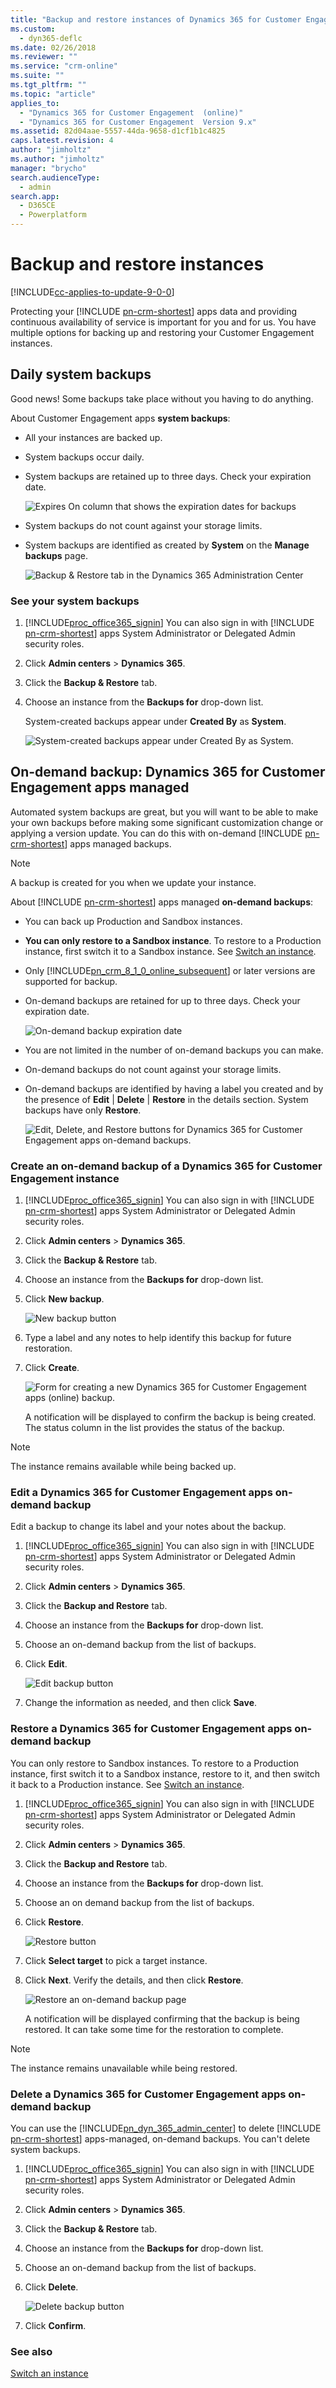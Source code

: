 ```yaml
---
title: "Backup and restore instances of Dynamics 365 for Customer Engagement apps (online) | MicrosoftDocs"
ms.custom: 
  - dyn365-deflc
ms.date: 02/26/2018
ms.reviewer: ""
ms.service: "crm-online"
ms.suite: ""
ms.tgt_pltfrm: ""
ms.topic: "article"
applies_to: 
  - "Dynamics 365 for Customer Engagement  (online)"
  - "Dynamics 365 for Customer Engagement  Version 9.x"
ms.assetid: 82d04aae-5557-44da-9658-d1cf1b1c4825
caps.latest.revision: 4
author: "jimholtz"
ms.author: "jimholtz"
manager: "brycho"
search.audienceType: 
  - admin
search.app: 
  - D365CE
  - Powerplatform
---
```

# Backup and restore instances

[!INCLUDE[cc-applies-to-update-9-0-0](../includes/cc_applies_to_update_9_0_0.md)]

Protecting your [!INCLUDE [pn-crm-shortest](../includes/pn-crm-shortest.md)] apps data and providing continuous availability of service is important for you and for us. You have multiple options for backing up and restoring your Customer Engagement instances.   
  
<a name="BKMK_DailySystemBackup"></a>  
 
## Daily system backups  
 Good news! Some backups take place without you having to do anything.  
  
 About Customer Engagement apps **system backups**:  
  
- All your instances are backed up.  
  
- System backups occur daily.  
  
- System backups are retained up to three days. Check your expiration date.  

  ![Expires On column that shows the expiration dates for backups](media/Expires66.png "Expires On column that shows the expiration dates for backups")

- System backups do not count against your storage limits.  
  
- System backups are identified as created by **System** on the **Manage backups** page.  
  
  ![Backup & Restore tab in the Dynamics 365 Administration Center](../admin/media/backup-and-restore-tab.png "Backup & Restore tab in the Dynamics 365 Administration Center")  
  
### See your system backups  
  
1. [!INCLUDE[proc_office365_signin](../includes/proc-office365-signin.md)] You can also sign in with [!INCLUDE [pn-crm-shortest](../includes/pn-crm-shortest.md)] apps System Administrator or Delegated Admin security roles.  
  
2. Click **Admin centers** > **Dynamics 365**.  
  
3. Click the **Backup & Restore** tab.  
  
4. Choose an instance from the **Backups for** drop-down list.  
  
   System-created backups appear under **Created By** as **System**.  
  
   ![System-created backups appear under Created By as System.](../admin/media/backup-system-restore-point.png "System-created backups appear under Created By as System.")  
  
<a name="BKMK_ODBCRMManaged"></a>   

## On-demand backup: Dynamics 365 for Customer Engagement apps managed  
 Automated system backups are great, but you will want to be able to make your own backups before making some significant customization change or applying a version update. You can do this with on-demand [!INCLUDE [pn-crm-shortest](../includes/pn-crm-shortest.md)] apps managed  backups.  
  
> [!NOTE]
>  A backup is created for you when we update your instance.  
  
 About [!INCLUDE [pn-crm-shortest](../includes/pn-crm-shortest.md)] apps managed **on-demand backups**:  
  
- You can back up Production and Sandbox instances.  
  
- **You can only restore to a Sandbox instance**. To restore to a Production instance, first switch it to a Sandbox instance. See [Switch an instance](../admin/switch-instance.md).  
  
- Only [!INCLUDE[pn_crm_8_1_0_online_subsequent](../includes/pn-crm-8-1-0-online-subsequent.md)] or later versions are supported for backup.  
  
- On-demand backups are retained for up to three days. Check your expiration date.  
  
  ![On-demand backup expiration date](../admin/media/on-demand-backup-expiration-date.png "On-demand backup expiration date")  
  
- You are not limited in the number of on-demand backups you can make.

- On-demand backups do not count against your storage limits.  

- On-demand backups are identified by having a label you created and by the presence of **Edit** | **Delete** | **Restore** in the details section. System backups have only **Restore**.  
  
  ![Edit, Delete, and Restore buttons for Dynamics 365 for Customer Engagement apps on-demand backups.](../admin/media/managed-backup.png "Edit, Delete, and Restore buttons for Dynamics 365 for Customer Engagement apps on-demand backups.")  
  
<a name="BKMK_CreateCRMBackup"></a>   

### Create an on-demand backup of a Dynamics 365 for Customer Engagement instance  
  
1. [!INCLUDE[proc_office365_signin](../includes/proc-office365-signin.md)] You can also sign in with [!INCLUDE [pn-crm-shortest](../includes/pn-crm-shortest.md)] apps System Administrator or Delegated Admin security roles.  
  
2. Click **Admin centers** > **Dynamics 365**.  
  
3. Click the **Backup & Restore** tab.  
  
4. Choose an instance from the **Backups for** drop-down list.  
  
5. Click **New backup**.  
  
   ![New backup button](../admin/media/new-backup-button.png "New backup button")  
  
6. Type a label and any notes to help identify this backup for future restoration.  
  
7. Click **Create**.  
  
   ![Form for creating a new Dynamics 365 for Customer Engagement apps (online) backup.](../admin/media/online-backup.png "Form for creating a new Dynamics 365 for Customer Engagement apps (online) backup.")  
  
   A notification will be displayed to confirm the backup is being created.  The status column in the list provides the status of the backup.  
  
> [!NOTE]
>  The instance remains available while being backed up.  
  
<a name="BKMK_EditBackups"></a>   

### Edit a Dynamics 365 for Customer Engagement apps on-demand backup  
 Edit a backup to change its label and your notes about the backup.  
  
1. [!INCLUDE[proc_office365_signin](../includes/proc-office365-signin.md)] You can also sign in with [!INCLUDE [pn-crm-shortest](../includes/pn-crm-shortest.md)] apps System Administrator or Delegated Admin security roles.  
  
2. Click **Admin centers** > **Dynamics 365**.  
  
3. Click the **Backup and Restore** tab.  
  
4. Choose an instance from the **Backups for** drop-down list.  
  
5. Choose an on-demand backup from the list of backups.  
  
6. Click **Edit**.  
  
   ![Edit backup button](../admin/media/edit-backup-button.png "Edit backup button")  
  
7. Change the information as needed, and then click **Save**.  
  
<a name="BKMK_RestoreBackups"></a>   

### Restore a Dynamics 365 for Customer Engagement apps on-demand backup  
 You can only restore to Sandbox instances. To restore to a Production instance, first switch it to a Sandbox instance, restore to it, and then switch it back to a Production instance. See [Switch an instance](../admin/switch-instance.md).  
  
1. [!INCLUDE[proc_office365_signin](../includes/proc-office365-signin.md)] You can also sign in with [!INCLUDE [pn-crm-shortest](../includes/pn-crm-shortest.md)] apps System Administrator or Delegated Admin security roles.  
  
2. Click **Admin centers** > **Dynamics 365**.  
  
3. Click the **Backup and Restore** tab.  
  
4. Choose an instance from the **Backups for** drop-down list.  
  
5. Choose an on demand backup from the list of backups.  
  
6. Click **Restore**.  
  
   ![Restore button](../admin/media/restore-button.png "Restore button")  
  
7. Click **Select target**  to pick a target instance.  
  
8. Click **Next**. Verify the details, and then click **Restore**.  
  
   ![Restore an on-demand backup page](../admin/media/restore-backup-page.png "Restore an on-demand backup page")  
  
   A notification will be displayed confirming that the backup is being restored.  It can take some time for the restoration to complete.  
  
> [!NOTE]
>  The instance remains unavailable while being restored.  
  
<a name="BKMK_DeleteCRMBackup"></a>   

### Delete a Dynamics 365 for Customer Engagement apps on-demand backup  
 You can use the [!INCLUDE[pn_dyn_365_admin_center](../includes/pn-dyn-365-admin-center.md)] to delete [!INCLUDE [pn-crm-shortest](../includes/pn-crm-shortest.md)] apps-managed, on-demand backups.  You can't delete system backups.  
  
1. [!INCLUDE[proc_office365_signin](../includes/proc-office365-signin.md)] You can also sign in with [!INCLUDE [pn-crm-shortest](../includes/pn-crm-shortest.md)] apps System Administrator or Delegated Admin security roles.  
  
2. Click **Admin centers** > **Dynamics 365**.  
  
3. Click the **Backup & Restore** tab.  
  
4. Choose an instance from the **Backups for** drop-down list.  
  
5. Choose an on-demand backup from the list of backups.  
  
6. Click **Delete**.  
  
   ![Delete backup button](../admin/media/delete-backup-button.png "Delete backup button")  
  
7. Click **Confirm**.  
 
### See also  
 [Switch an instance](../admin/switch-instance.md)   
